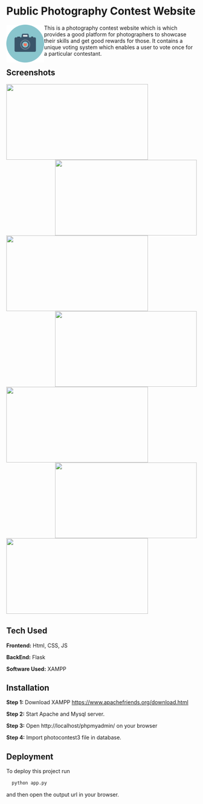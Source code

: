 
# Public Photography Contest Website
<img src="https://github.com/palashsinghai/Public-Photography-Contest-Website/blob/main/static/img/camera.png" width=100 height=100 align="Left">
This is a photography contest website which is which provides a good platform for photographers to showcase their skills and get good rewards for those.
It contains a unique voting system which enables a user to vote once for a particular contestant.


## Screenshots

<img src="https://github.com/palashsinghai/screenshots/blob/main/public_photography_contest_website_ss/main_page.png" width=375 height=200 align="Left">
<img src="https://github.com/palashsinghai/screenshots/blob/main/public_photography_contest_website_ss/main_page_navigation.png" width=375 height=200 align="Right">
<img src="https://github.com/palashsinghai/screenshots/blob/main/public_photography_contest_website_ss/login_page.png" width=375 height=200 align="Left">
<img src="https://github.com/palashsinghai/screenshots/blob/main/public_photography_contest_website_ss/register_page.png" width=375 height=200 align="Right">
<img src="https://github.com/palashsinghai/screenshots/blob/main/public_photography_contest_website_ss/vote_page.png" width=375 height=200 align="Left">
<img src="https://github.com/palashsinghai/screenshots/blob/main/public_photography_contest_website_ss/result_page.png" width=375 height=200 align="Right">
<img src="https://github.com/palashsinghai/screenshots/blob/main/public_photography_contest_website_ss/contact_us_page.png" width=375 height=200>

## Tech Used

**Frontend:** Html, CSS, JS

**BackEnd:** Flask

**Software Used:** XAMPP

  
## Installation

**Step 1:**
Download XAMPP
https://www.apachefriends.org/download.html

**Step 2:**
Start Apache and Mysql server.

**Step 3:**
Open http://localhost/phpmyadmin/ on your browser

**Step 4:**
Import photocontest3 file in database.
## Deployment

To deploy this project run

```bash
  python app.py
```

  and then open the output url in your browser.

